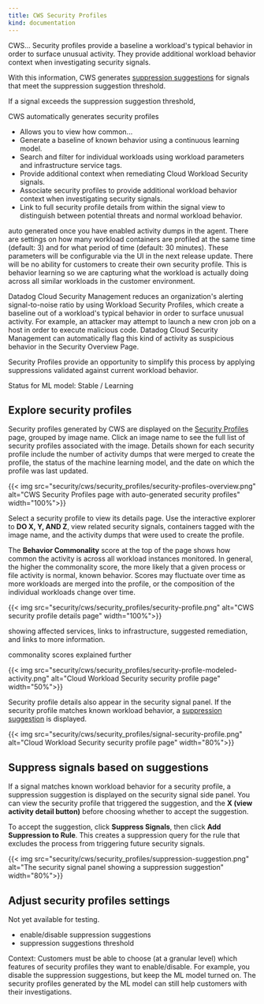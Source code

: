 ```yaml
---
title: CWS Security Profiles
kind: documentation
---
```


CWS... Security profiles provide a baseline a workload's typical behavior in order to surface unusual activity. They provide additional workload behavior context when investigating security signals.

With this information, CWS generates [suppression suggestions](#suppress-signals-based-on-suggested-actions) for signals that meet the suppression suggestion threshold.

If a signal exceeds the suppression suggestion threshold, 

CWS automatically generates security profiles

- Allows you to view how common...
- Generate a baseline of known behavior using a continuous learning model.
- Search and filter for individual workloads using workload parameters and infrastructure service tags.
- Provide additional context when remediating Cloud Workload Security signals.
- Associate security profiles to provide additional workload behavior context when investigating security signals.
- Link to full security profile details from within the signal view to distinguish between potential threats and normal workload behavior.

auto generated once you have enabled activity dumps in the agent. There are settings on how many workload containers are profiled at the same time (default: 3) and for what period of time (default: 30 minutes). These parameters will be configurable via the UI in the next release update. There will be no ability for customers to create their own security profile. This is behavior learning so we are capturing what the workload is actually doing across all similar workloads in the customer environment.

Datadog Cloud Security Management reduces an organization's alerting signal-to-noise ratio by using Workload Security Profiles, which create a baseline out of a workload's typical behavior in order to surface unusual activity. For example, an attacker may attempt to launch a new cron job on a host in order to execute malicious code. Datadog Cloud Security Management can automatically flag this kind of activity as suspicious behavior in the Security Overview Page.

Security Profiles provide an opportunity to simplify this process by applying suppressions validated against current workload behavior.

Status for ML model: Stable / Learning

## Explore security profiles

Security profiles generated by CWS are displayed on the [Security Profiles][1] page, grouped by image name. Click an image name to see the full list of security profiles associated with the image. Details shown for each security profile include the number of activity dumps that were merged to create the profile, the status of the machine learning model, and the date on which the profile was last updated.

{{< img src="security/cws/security_profiles/security-profiles-overview.png" alt="CWS Security Profiles page with auto-generated security profiles" width="100%">}}

Select a security profile to view its details page. Use the interactive explorer to **DO X, Y, AND Z**, view related security signals, containers tagged with the image name, and the activity dumps that were used to create the profile.

The **Behavior Commonality** score at the top of the page shows how common the activity is across all workload instances monitored. In general, the higher the commonality score, the more likely that a given process or file activity is normal, known behavior. Scores may fluctuate over time as more workloads are merged into the profile, or the composition of the individual workloads change over time.

{{< img src="security/cws/security_profiles/security-profile.png" alt="CWS security profile details page" width="100%">}}

showing affected services, links to infrastructure, suggested remediation, and links to more information.

commonality scores explained further

{{< img src="security/cws/security_profiles/security-profile-modeled-activity.png" alt="Cloud Workload Security security profile page" width="50%">}}

Security profile details also appear in the security signal panel. If the security profile matches known workload behavior, a [suppression suggestion](#suppress-signals-based-on-suggestions) is displayed.

{{< img src="security/cws/security_profiles/signal-security-profile.png" alt="Cloud Workload Security security profile page" width="80%">}}

## Suppress signals based on suggestions

If a signal matches known workload behavior for a security profile, a suppression suggestion is displayed on the security signal side panel. You can view the security profile that triggered the suggestion, and the **X (view activity detail button)** before choosing whether to accept the suggestion.

To accept the suggestion, click **Suppress Signals**, then click **Add Suppression to Rule**. This creates a suppression query for the rule that excludes the process from triggering future security signals.

{{< img src="security/cws/security_profiles/suppression-suggestion.png" alt="The security signal panel showing a suppression suggestion" width="80%">}}

## Adjust security profiles settings

Not yet available for testing.

- enable/disable suppression suggestions
- suppression suggestions threshold

Context: Customers must be able to choose (at a granular level) which features of security profiles they want to enable/disable. For example, you disable the suppression suggestions, but keep the ML model turned on. The security profiles generated by the ML model can still help customers with their investigations.

[1]: https://app.datadoghq.com/security/workload/profiles
